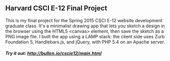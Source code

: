 ## Harvard CSCI E-12 Final Project

This is my final project for the Spring 2015 CSCI E-12 website development graduate class. It's a minimalist drawing app that lets you sketch a design in the browser using the HTML5 \<canvas\> element, then save the sketch as a PNG image file. I built the app using a LAMP stack: the client side uses Zurb Foundation 5, Handlebars.js, and jQuery, with PHP 5.4 on an Apache server.

##### Try it out: http://bullen.io/cscie12/main.html
